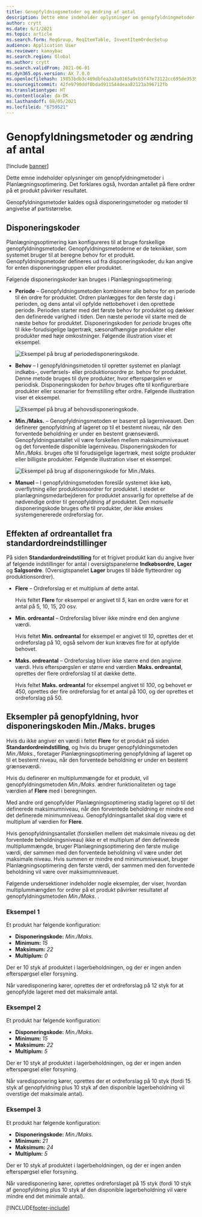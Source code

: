 ```yaml
---
title: Genopfyldningsmetoder og ændring af antal
description: Dette emne indeholder oplysninger om genopfyldningmetoder i Planlægningsoptimering. Det forklares også, hvordan antallet på flere ordrer på et produkt påvirker resultatet.
author: crytt
ms.date: 6/1/2021
ms.topic: article
ms.search.form: ReqGroup, ReqItemTable, InventItemOrderSetup
audience: Application User
ms.reviewer: kamaybac
ms.search.region: Global
ms.author: crytt
ms.search.validFrom: 2021-06-01
ms.dyn365.ops.version: AX 7.0.0
ms.openlocfilehash: 19853bdb3c469dbfea3a3a0165a9cb5f47e73122cc695de3535a58f6e65e7933
ms.sourcegitcommit: 42fe9790ddf0bdad911544deaa82123a396712fb
ms.translationtype: HT
ms.contentlocale: da-DK
ms.lasthandoff: 08/05/2021
ms.locfileid: "6759521"
---
```

# <a name="replenishment-methods-and-quantity-modification"></a>Genopfyldningsmetoder og ændring af antal

[!include [banner](../../includes/banner.md)]

Dette emne indeholder oplysninger om genopfyldningmetoder i Planlægningsoptimering. Det forklares også, hvordan antallet på flere ordrer på et produkt påvirker resultatet.

Genopfyldningsmetoder kaldes også disponeringsmetoder og metoder til angivelse af partistørrelse.

## <a name="coverage-codes"></a>Disponeringskoder

Planlægningsoptimering kan konfigureres til at bruge forskellige genopfyldningsmetoder. Genopfyldningsmetoderne er de teknikker, som systemet bruger til at beregne behov for et produkt. Genopfyldningsmetoder defineres ud fra disponeringskoder, du kan angive for enten disponeringsgruppen eller produktet.

Følgende disponeringskoder kan bruges i Planlægningsoptimering:

- **Periode** – Genopfyldningsmetoden kombinerer alle behov for en periode til én ordre for produktet. Ordren planlægges for den første dag i perioden, og dens antal vil opfylde nettobehovet i den oprettede periode. Perioden starter med det første behov for produktet og dækker den definerede varighed i tiden. Den næste periode vil starte med de næste behov for produktet. Disponeringskoden for *periode* bruges ofte til ikke-forudsigelige lagertræk, sæsonafhængige produkter eller produkter med høje omkostninger. Følgende illustration viser et eksempel.

    ![Eksempel på brug af periodedisponeringskode.](./media/coverage-code-period.png "Eksempel på brug af periodedisponeringskode")

- **Behov** – I genopfyldningsmetoden til opretter systemet en planlagt indkøbs-, overførsels- eller produktionsordre pr. behov for produktet. Denne metode bruges til dyre produkter, hvor efterspørgslen er periodisk. Disponeringskoden for *behov* bruges ofte til konfigurerbare produkter eller scenarier for fremstilling efter ordre. Følgende illustration viser et eksempel.

    ![Eksempel på brug af behovsdisponeringskode.](./media/coverage-code-requirement.png "Eksempel på brug af behovsdisponeringskode")

- **Min./Maks.** – Genopfyldningsmetoden er baseret på lagerniveauet. Den definerer genopfyldning af lageret op til et bestemt niveau, når den forventede beholdning er under en bestemt grænseværdi. Genopfyldningsantallet vil være forskellen mellem maksimumniveauet og det forventede disponible lagerniveau. Disponeringskoden for *Min./Maks.* bruges ofte til forudsigelige lagertræk, mest solgte produkter eller billigste produkter. Følgende illustration viser et eksempel.

    ![Eksempel på brug af disponeringskode for Min./Maks.](./media/coverage-code-min-max.png "Eksempel på brug af disponeringskode for Min./Maks.")

- **Manuel** – I genopfyldningsmetoden foreslår systemet ikke køb, overflytning eller produktionsordrer for produktet. I stedet er planlægningsmedarbejderen for produktet ansvarlig for oprettelse af de nødvendige ordrer til genopfyldning af produktet. Den *manuelle* disponeringskode bruges ofte til produkter, der ikke ønskes systemgenererede ordreforslag for.

## <a name="impact-of-the-order-quantity-from-default-order-settings"></a>Effekten af ordreantallet fra standardordreindstillinger

På siden **Standardordreindstilling** for et frigivet produkt kan du angive hver af følgende indstillinger for antal i oversigtspanelerne **Indkøbsordre**, **Lager** og **Salgsordre**. (Oversigtspanelet **Lager** bruges til både flytteordrer og produktionsordrer).

- **Flere** – Ordreforslag er et multiplum af dette antal.

    Hvis feltet **Flere** for eksempel er angivet til *5*, kan en ordre være for et antal på 5, 10, 15, 20 osv.

- **Min. ordreantal** – Ordreforslag bliver ikke mindre end den angivne værdi.

    Hvis feltet **Min. ordreantal** for eksempel er angivet til *10*, oprettes der et ordreforslag på 10, også selvom der kun kræves fire for at opfylde behovet.

- **Maks. ordreantal** – Ordreforslag bliver ikke større end den angivne værdi. Hvis efterspørgslen er større end værdien **Maks. ordreantal**, oprettes der flere ordreforslag til at dække dette.

    Hvis feltet **Maks. ordreantal** for eksempel angivet til *100*, og behovet er 450, oprettes der fire ordreforslag for et antal på 100, og der oprettes et ordreforslag på 50.

## <a name="examples-of-replenishment-that-use-the-minmax-coverage-code"></a>Eksempler på genopfyldning, hvor disponeringskoden Min./Maks. bruges

Hvis du ikke angiver en værdi i feltet **Flere** for et produkt på siden **Standardordreindstilling**, og hvis du bruger genopfyldningsmetoden *Min./Maks.*, foretager Planlægningsoptimering genopfyldning af lageret op til et bestemt niveau, når den forventede beholdning er under en bestemt grænseværdi.

Hvis du definerer en multiplummængde for et produkt, vil genopfyldningsmetoden *Min./Maks.* ændrer funktionaliteten og tage værdien af **Flere** med i beregningen.

Med andre ord genopfylder Planlægningsoptimering stadig lageret op til det definerede maksimumniveau, når den forventede beholdning er mindre end det definerede minimumniveau. Genopfyldningsantallet skal dog være et multiplum af værdien for **Flere**.

Hvis genopfyldningsantallet (forskellen mellem det maksimale niveau og det forventede beholdningsniveau) ikke er et multiplum af den definerede multiplummængde, bruger Planlægningsoptimering den første mulige værdi, der sammen med den forventede beholdning vil være under det maksimale niveau. Hvis summen er mindre end minimumniveauet, bruger Planlægningsoptimering den første værdi, der sammen med den forventede beholdning vil være over maksimumniveauet.

Følgende undersektioner indeholder nogle eksempler, der viser, hvordan multiplummængden for ordrer på et produkt påvirker resultatet af genopfyldningsmetoden *Min./Maks.* .

### <a name="example-1"></a>Eksempel 1

Et produkt har følgende konfiguration:

- **Disponeringskode:** *Min./Maks.*
- **Minimum:** *15*
- **Maksimum:** *22*
- **Multiplum:** *0*

Der er 10 styk af produktet i lagerbeholdningen, og der er ingen anden efterspørgsel eller forsyning.

Når varedisponering kører, oprettes der et ordreforslag på 12 styk for at genopfylde lageret med det maksimale antal.

### <a name="example-2"></a>Eksempel 2

Et produkt har følgende konfiguration:

- **Disponeringskode:** *Min./Maks.*
- **Minimum:** *15*
- **Maksimum:** *22*
- **Multiplum:** *5*

Der er 10 styk af produktet i lagerbeholdningen, og der er ingen anden efterspørgsel eller forsyning.

Når varedisponering kører, oprettes der et ordreforslag på 10 styk (fordi 15 styk af genopfyldning plus 10 styk af den disponible lagerbeholdning vil overstige det maksimale antal).

### <a name="example-3"></a>Eksempel 3

Et produkt har følgende konfiguration:

- **Disponeringskode:** *Min./Maks.*
- **Minimum:** *21*
- **Maksimum:** *24*
- **Multiplum:** *5*

Der er 10 styk af produktet i lagerbeholdningen, og der er ingen anden efterspørgsel eller forsyning.

Når varedisponering kører, oprettes ordreforslaget på 15 styk (fordi 10 styk af genopfyldning plus 10 styk af den disponible lagerbeholdning vil være mindre end det minimale antal).

[!INCLUDE[footer-include](../../../includes/footer-banner.md)]
